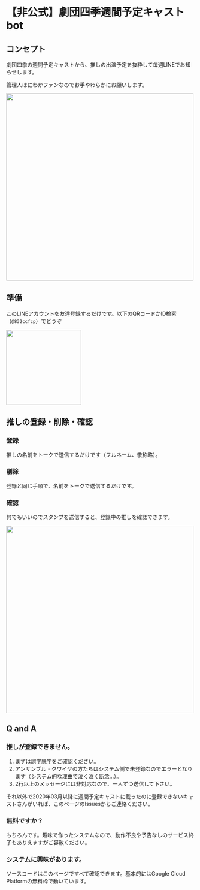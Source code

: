 # 【非公式】劇団四季週間予定キャストbot
## コンセプト
劇団四季の週間予定キャストから、推しの出演予定を抜粋して毎週LINEでお知らせします。

管理人はにわかファンなのでお手やわらかにお願いします。

<img src="https://user-images.githubusercontent.com/26474260/75613091-25aed880-5b6d-11ea-8f31-1317f9a42e12.jpg" width="500px">

## 準備
このLINEアカウントを友達登録するだけです。以下のQRコードかID検索（`@832ccfcp`）でどうぞ

<img src="https://user-images.githubusercontent.com/26474260/75613290-35c7b780-5b6f-11ea-9f0d-b47b928be37a.png" width="200px">

## 推しの登録・削除・確認
### 登録
推しの名前をトークで送信するだけです（フルネーム、敬称略）。

### 削除
登録と同じ手順で、名前をトークで送信するだけです。

### 確認
何でもいいのでスタンプを送信すると、登録中の推しを確認できます。

<img src="https://user-images.githubusercontent.com/26474260/79039390-fa171780-7c1b-11ea-9ef2-b94cf1c7cb8f.jpg" width="500px">

## Q and A
### 推しが登録できません。
1. まずは誤字脱字をご確認ください。
2. アンサンブル・クワイヤの方たちはシステム側で未登録なのでエラーとなります（システム的な理由で泣く泣く断念...）。
3. 2行以上のメッセージには非対応なので、一人ずつ送信して下さい。

それ以外で2020年03月以降に週間予定キャストに載ったのに登録できないキャストさんがいれば、このページのIssuesからご連絡ください。

### 無料ですか？
もちろんです。趣味で作ったシステムなので、動作不良や予告なしのサービス終了もありえますがご容赦ください。

### システムに興味があります。
ソースコードはこのページですべて確認できます。基本的にはGoogle Cloud Platformの無料枠で動いています。


